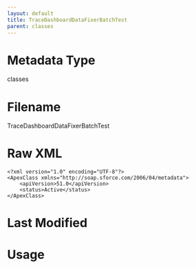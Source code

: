 ```yaml
---
layout: default
title: TraceDashboardDataFixerBatchTest
parent: classes
---
```

# Metadata Type
classes


# Filename 
TraceDashboardDataFixerBatchTest


# Raw XML
```
<?xml version="1.0" encoding="UTF-8"?>
<ApexClass xmlns="http://soap.sforce.com/2006/04/metadata">
    <apiVersion>51.0</apiVersion>
    <status>Active</status>
</ApexClass>
```


# Last Modified


# Usage
